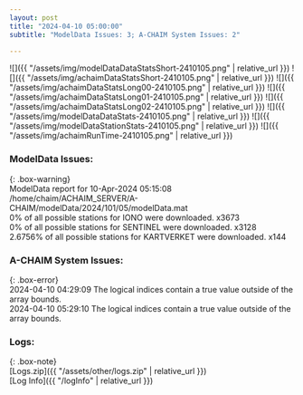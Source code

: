 ```yaml
---
layout: post
title: "2024-04-10 05:00:00"
subtitle: "ModelData Issues: 3; A-CHAIM System Issues: 2"

---
```


![]({{ "/assets/img/modelDataDataStatsShort-2410105.png" | relative_url }})
![]({{ "/assets/img/achaimDataStatsShort-2410105.png" | relative_url }})
![]({{ "/assets/img/achaimDataStatsLong00-2410105.png" | relative_url }})
![]({{ "/assets/img/achaimDataStatsLong01-2410105.png" | relative_url }})
![]({{ "/assets/img/achaimDataStatsLong02-2410105.png" | relative_url }})
![]({{ "/assets/img/modelDataDataStats-2410105.png" | relative_url }})
![]({{ "/assets/img/modelDataStationStats-2410105.png" | relative_url }})
![]({{ "/assets/img/achaimRunTime-2410105.png" | relative_url }})


### ModelData Issues:  
  
{: .box-warning}  
 ModelData report for 10-Apr-2024 05:15:08   
 /home/chaim/ACHAIM_SERVER/A-CHAIM/modelData/2024/101/05/modelData.mat   
 0% of all possible stations for IONO were downloaded. x3673   
 0% of all possible stations for SENTINEL were downloaded. x3128   
 2.6756% of all possible stations for KARTVERKET were downloaded. x144   
  
### A-CHAIM System Issues:  
  
{: .box-error}  
2024-04-10 04:29:09 The logical indices contain a true value outside of the array bounds.  
2024-04-10 05:29:10 The logical indices contain a true value outside of the array bounds.  

### Logs:  
  
{: .box-note}  
[Logs.zip]({{ "/assets/other/logs.zip" | relative_url }})  
[Log Info]({{ "/logInfo" | relative_url }})  
